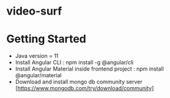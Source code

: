 # video-surf

# Getting Started

* Java version = 11
* Install Angular CLI : npm install -g @angular/cli
* Install Angular Material inside frontend project : npm install @angular/material
* Download and install mongo db community server [https://www.mongodb.com/try/download/community]
